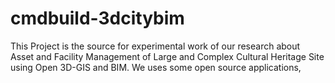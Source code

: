 # cmdbuild-3dcitybim

This Project is the source for experimental work of our research about Asset and Facility Management of Large and Complex Cultural Heritage Site using Open 3D-GIS and BIM.
We uses some open source applications, 
